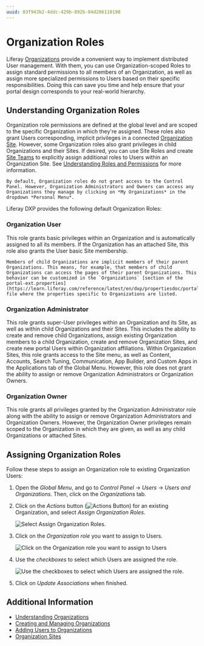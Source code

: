 ```yaml
---
uuid: 03f943b2-4ddc-429b-892b-04d286110198
---
```

# Organization Roles

Liferay [Organizations](./understanding-organizations.md) provide a convenient way to implement distributed User management. With them, you can use Organization-scoped Roles to assign standard permissions to all members of an Organization, as well as assign more specialized permissions to Users based on their specific responsibilities. Doing this can save you time and help ensure that your portal design corresponds to your real-world hierarchy.

## Understanding Organization Roles

Organization role permissions are defined at the global level and are scoped to the specific Organization in which they're assigned. These roles also grant Users corresponding, implicit privileges in a connected [Organization Site](./organization-sites.md). However, some Organization roles also grant privileges in child Organizations and their Sites. If desired, you can use Site Roles and create [Site Teams](../../site-building/sites/site-membership/creating-teams-for-sites.md) to explicitly assign additional roles to Users within an Organization Site. See [Understanding Roles and Permissions](../roles-and-permissions/understanding-roles-and-permissions.md) for more information.

```{note}
By default, Organization roles do not grant access to the Control Panel. However, Organization Administrators and Owners can access any Organizations they manage by clicking on *My Organizations* in the dropdown *Personal Menu*.
```

Liferay DXP provides the following default Organization Roles:

### Organization User

This role grants basic privileges within an Organization and is automatically assigned to all its members. If the Organization has an attached Site, this role also grants the User basic Site membership.

```{note}
Members of child Organizations are implicit members of their parent Organizations. This means, for example, that members of child Organizations can access the pages of their parent Organizations. This behavior can be customized in the `Organizations` [section of the portal-ext.properties](https://learn.liferay.com/reference/latest/en/dxp/propertiesdoc/portal.properties.html#Organizations) file where the properties specific to Organizations are listed.
```

### Organization Administrator

This role grants super-User privileges within an Organization and its Site, as well as within child Organizations and their Sites. This includes the ability to create and remove child Organizations, assign existing Organization members to a child Organization, create and remove Organization Sites, and create new portal Users within Organization affiliations. Within Organization Sites, this role grants access to the Site menu, as well as Content, Accounts, Search Tuning, Communication, App Builder, and Custom Apps in the Applications tab of the Global Menu. However, this role does not grant the ability to assign or remove Organization Administrators or Organization Owners.

### Organization Owner

This role grants all privileges granted by the Organization Administrator role along with the ability to assign or remove Organization Administrators and Organization Owners. However, the Organization Owner privileges remain scoped to the Organization in which they are given, as well as any child Organizations or attached Sites.

## Assigning Organization Roles

Follow these steps to assign an Organization role to existing Organization Users:

1. Open the *Global Menu*, and go to *Control Panel* &rarr; *Users* &rarr; *Users and Organizations*. Then, click on the *Organizations* tab.

1. Click on the *Actions* button (![Actions Button](../../images/icon-actions.png)) for an existing Organization, and select *Assign Organization Roles*.

    ![Select Assign Organization Roles.](./organization-roles/images/01.png)

1. Click on the *Organization role* you want to assign to Users.

    ![Click on the Organization role you want to assign to Users](./organization-roles/images/02.png)

1. Use the *checkboxes* to select which Users are assigned the role.

    ![Use the checkboxes to select which Users are assigned the role.](./organization-roles/images/03.png)

1. Click on *Update Associations* when finished.

## Additional Information

* [Understanding Organizations](./understanding-organizations.md)
* [Creating and Managing Organizations](./creating-and-managing-organizations.md)
* [Adding Users to Organizations](./adding-users-to-organizations.md)
* [Organization Sites](./organization-sites.md)
